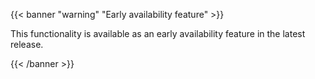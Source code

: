{{< banner "warning" "Early availability feature" >}}

This functionality is available as an early availability feature in the latest release.

{{< /banner >}}